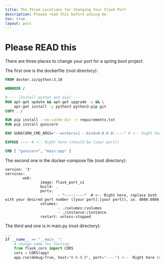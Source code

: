 ```yaml
---
title: The Three Locations for Changing Your Flask Port
description: Please read this before asking me
toc: true
layout: post
---
```


# Please READ this


There are three places to change your port for a spring boot project.

The first one is the dockerfile (root directory):
```dockerfile
FROM docker.io/python:3.10

WORKDIR /

# --- [Install python and pip] ---
RUN apt-get update && apt-get upgrade -y && \
    apt-get install -y python3 python3-pip git
COPY . /

RUN pip install --no-cache-dir -r requirements.txt
RUN pip install gunicorn

ENV GUNICORN_CMD_ARGS="--workers=1 --bind=0.0.0.0:----" # <-- Right here (should be 0.0.0.0:[your port])

EXPOSE ---- # <-- Right here (should be [your port])

CMD [ "gunicorn", "main:app" ]


```

The second one is the docker-compose file (root directory):
```
version: '3'
services:
        web:
                image: flask_port_v1
                build: .
                ports:
                        - "----:----"  # <-- Right here, replace both with your desired port number ([your port]:[your port]), ie. 8086:8086
                volumes:
                        - ./volumes:/volumes
                        - ./instance:/instance
                restart: unless-stopped
```

The third and one is in main.py (root directory):
```python
...
if __name__ == "__main__":
    # change name for testing
    from flask_cors import CORS
    cors = CORS(app)
    app.run(debug=True, host="0.0.0.0", port="----") <--  Right here (should be "[your port]")

```

